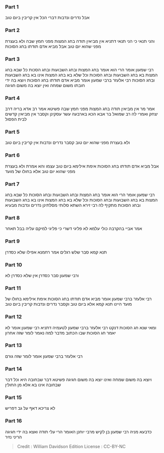 
### Part 1
אבל נדרים ונדבות דברי הכל אין קריבין ביום טוב 

### Part 2
והני תנאי כי הני תנאי דתניא אין מביאין תודה בחג המצות מפני חמץ שבה ולא בעצרת מפני שהוא יום טוב אבל מביא אדם תודתו בחג הסוכות 

### Part 3
רבי שמעון אומר הרי הוא אומר בחג המצות ובחג השבועות ובחג הסכות כל שבא בחג המצות בא בחג השבועות ובחג הסוכות וכל שלא בא בחג המצות אינו בא בחג השבועות ובחג הסוכות רבי אלעזר ברבי שמעון אומר מביא אדם תודתו בחג הסוכות ויוצא בה ידי חובתו משום שמחה ואין יוצא בה משום חגיגה 

### Part 4
אמר מר אין מביאין תודה בחג המצות מפני חמץ שבה פשיטא אמר רב אדא בריה דרב יצחק ואמרי לה רב שמואל בר אבא הכא בארבעה עשר עסקינן וקסבר אין מביאין קדשים לבית הפסול 

### Part 5
ולא בעצרת מפני שהוא יום טוב קסבר נדרים ונדבות אין קריבין ביום טוב 

### Part 6
אבל מביא אדם תודתו בחג הסוכות אימת אילימא ביום טוב עצמו והא אמרת ולא בעצרת מפני שהוא יום טוב אלא בחולו של מועד 

### Part 7
רבי שמעון אומר הרי הוא אומר בחג המצות ובחג השבועות ובחג הסוכות כל שבא בחג המצות בא בחג השבועות ובחג הסוכות וכל שלא בא בחג המצות אינו בא בחג השבועות ובחג הסוכות מתקיף לה רבי זירא השתא סלותי מסלתינן נדרים ונדבות מבעיא 

### Part 8
אמר אביי בהקרבה כולי עלמא לא פליגי דשרי כי פליגי למיקם עליה בבל תאחר 

### Part 9
תנא קמא סבר שלש רגלים אמר רחמנא אפילו שלא כסדרן 

### Part 10
ורבי שמעון סבר כסדרן אין שלא כסדרן לא

### Part 11
רבי אלעזר ברבי שמעון אומר מביא אדם תודתו בחג הסוכות אימת אילימא בחולו של מועד היינו תנא קמא אלא ביום טוב וקסבר נדרים ונדבות קריבין ביום טוב 

### Part 12
ומאי שנא חג הסוכות דנקט רבי אלעזר ברבי שמעון לטעמיה דתניא רבי שמעון אומר לא יאמר חג הסוכות שבו הכתוב מדבר למה נאמר לומר שזה אחרון 

### Part 13
רבי אלעזר ברבי שמעון אומר לומר שזה גורם

### Part 14
ויוצא בה משום שמחה ואינו יוצא בה משום חגיגה פשיטא דבר שבחובה היא וכל דבר שבחובה אינו בא אלא מן החולין 

### Part 15
לא צריכא דאף על גב דפריש

### Part 16
כדבעא מניה רבי שמעון בן לקיש מרבי יוחנן האומר הרי עלי תודה ואצא בה ידי חגיגה הריני נזיר

>Credit : William Davidson Edition
>License : CC-BY-NC